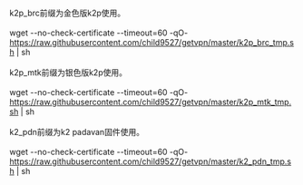 <br>k2p_brc前缀为金色版k2p使用。</br>
<br>wget --no-check-certificate --timeout=60 -qO- https://raw.githubusercontent.com/child9527/getvpn/master/k2p_brc_tmp.sh | sh</br>
<br>k2p_mtk前缀为银色版k2p使用。</br>
<br>wget --no-check-certificate --timeout=60 -qO- https://raw.githubusercontent.com/child9527/getvpn/master/k2p_mtk_tmp.sh | sh</br>
<br>k2_pdn前缀为k2 padavan固件使用。</br>
<br>wget --no-check-certificate --timeout=60 -qO- https://raw.githubusercontent.com/child9527/getvpn/master/k2_pdn_tmp.sh | sh</br>
